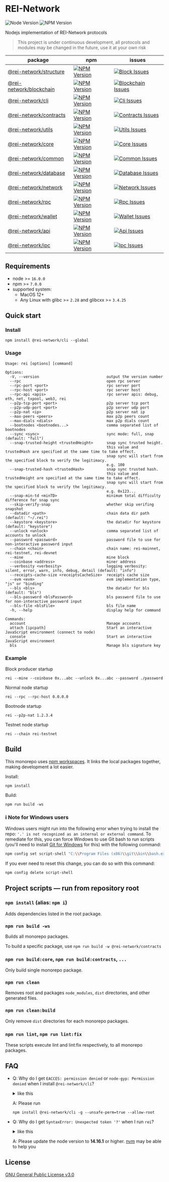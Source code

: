 # REI-Network

![Node Version](https://img.shields.io/badge/node-%e2%89%a5v14.16.1-blue)
![NPM Version](https://img.shields.io/badge/npm-%E2%89%A5v7.0.0-blue)

Nodejs implementation of REI-Network protocols

> This project is under continuous development, all protocols and modules may be changed in the future, use it at your own risk

| package                                       | npm                                                          | issues                                                           |
| --------------------------------------------- | ------------------------------------------------------------ | ---------------------------------------------------------------- |
| [@rei-network/structure][structure-package]   | [![NPM Version][structure-npm-version]][structure-npm-url]   | [![Block Issues][structure-issues]][structure-issues-url]        |
| [@rei-network/blockchain][blockchain-package] | [![NPM Version][blockchain-npm-version]][blockchain-npm-url] | [![Blockchain Issues][blockchain-issues]][blockchain-issues-url] |
| [@rei-network/cli][cli-package]               | [![NPM Version][cli-npm-version]][cli-npm-url]               | [![Cli Issues][cli-issues]][cli-issues-url]                      |
| [@rei-network/contracts][contracts-package]   | [![NPM Version][contracts-npm-version]][contracts-npm-url]   | [![Contracts Issues][contracts-issues]][contracts-issues-url]    |
| [@rei-network/utils][utils-package]           | [![NPM Version][utils-npm-version]][utils-npm-url]           | [![Utils Issues][utils-issues]][utils-issues-url]                |
| [@rei-network/core][core-package]             | [![NPM Version][core-npm-version]][core-npm-url]             | [![Core Issues][core-issues]][core-issues-url]                   |
| [@rei-network/common][common-package]         | [![NPM Version][common-npm-version]][common-npm-url]         | [![Common Issues][common-issues]][common-issues-url]             |
| [@rei-network/database][database-package]     | [![NPM Version][database-npm-version]][database-npm-url]     | [![Database Issues][database-issues]][database-issues-url]       |
| [@rei-network/network][network-package]       | [![NPM Version][network-npm-version]][network-npm-url]       | [![Network Issues][network-issues]][network-issues-url]          |
| [@rei-network/rpc][rpc-package]               | [![NPM Version][rpc-npm-version]][rpc-npm-url]               | [![Rpc Issues][rpc-issues]][rpc-issues-url]                      |
| [@rei-network/wallet][wallet-package]         | [![NPM Version][wallet-npm-version]][wallet-npm-url]         | [![Wallet Issues][wallet-issues]][wallet-issues-url]             |
| [@rei-network/api][api-package]               | [![NPM Version][api-npm-version]][api-npm-url]               | [![Api Issues][api-issues]][api-issues-url]                      |
| [@rei-network/ipc][ipc-package]               | [![NPM Version][ipc-npm-version]][ipc-npm-url]               | [![Ipc Issues][ipc-issues]][ipc-issues-url]                      |

## Requirements

- node >= `16.0.0`
- npm >= `7.0.0`
- supported system:
  - MacOS 12+
  - Any Linux with glibc >= `2.28` and glibcxx >= `3.4.25`

## Quick start

### Install

```
npm install @rei-network/cli --global
```

### Usage

```
Usage: rei [options] [command]

Options:
  -V, --version                              output the version number
  --rpc                                      open rpc server
  --rpc-port <port>                          rpc server port
  --rpc-host <port>                          rpc server host
  --rpc-api <apis>                           rpc server apis: debug, eth, net, txpool, web3, rei
  --p2p-tcp-port <port>                      p2p server tcp port
  --p2p-udp-port <port>                      p2p server udp port
  --p2p-nat <ip>                             p2p server nat ip
  --max-peers <peers>                        max p2p peers count
  --max-dials <dials>                        max p2p dials count
  --bootnodes <bootnodes...>                 comma separated list of bootnodes
  --sync <sync>                              sync mode: full, snap (default: "full")
  --snap-trusted-height <trustedHeight>      snap sync trusted height.
                                             this value and trustedHash are specified at the same time to take effect.
                                             snap sync will start from the specified block to verify the legitimacy.
                                             e.g. 100
  --snap-trusted-hash <trustedHash>          snap sync trusted hash.
                                             this value and trustedHeight are specified at the same time to take effect.
                                             snap sync will start from the specified block to verify the legitimacy.
                                             e.g. 0x123...
  --snap-min-td <minTD>                      minimum total difficulty difference for snap sync
  --skip-verify-snap                         whether skip verifing snapshot
  --datadir <path>                           chain data dir path (default: "~/.rei")
  --keystore <keystore>                      the datadir for keystore (default: "keystore")
  --unlock <unlock>                          comma separated list of accounts to unlock
  --password <password>                      password file to use for non-interactive password input
  --chain <chain>                            chain name: rei-mainnet, rei-testnet, rei-devnet
  --mine                                     mine block
  --coinbase <address>                       miner address
  --verbosity <verbosity>                    logging verbosity: silent, error, warn, info, debug, detail (default: "info")
  --receipts-cache-size <receiptsCacheSize>  receipts cache size
  --evm <evm>                                evm implementation type, "js" or "binding"
  --bls <bls>                                the datadir for bls (default: "bls")
  --bls-password <blsPassword>               bls password file to use for non-interactive password input
  --bls-file <blsFile>                       bls file name
  -h, --help                                 display help for command

Commands:
  account                                    Manage accounts
  attach [ipcpath]                           Start an interactive JavaScript environment (connect to node)
  console                                    Start an interactive JavaScript environment
  bls                                        Manage bls signature key
```

### Example

Block producer startup

```
rei --mine --coinbase 0x...abc --unlock 0x...abc --password ./password
```

Normal node startup

```
rei --rpc --rpc-host 0.0.0.0
```

Bootnode startup

```
rei --p2p-nat 1.2.3.4
```

Testnet node startup

```
rei --chain rei-testnet
```

## Build

This monorepo uses [npm workspaces](https://docs.npmjs.com/cli/v7/using-npm/workspaces). It links the local packages together, making development a lot easier.

Install:

```
npm install
```

Build:

```
npm run build -ws
```

### ℹ️ Note for Windows users

Windows users might run into the following error when trying to install the repo: `'.' is not recognized as an internal or external command`. To remediate for this, you can force Windows to use Git bash to run scripts (you'll need to install [Git for Windows](https://git-scm.com/download/win) for this) with the following command:

```sh
npm config set script-shell "C:\\Program Files (x86)\\git\\bin\\bash.exe"
```

If you ever need to reset this change, you can do so with this command:

```sh
npm config delete script-shell
```

## Project scripts — run from repository root

### `npm install` (alias: `npm i`)

Adds dependencies listed in the root package.

### `npm run build -ws`

Builds all monorepo packages.

To build a specific package, use `npm run build -w @rei-network/contracts`

### `npm run build:core`, `npm run build:contracts`, `...`

Only build single monorepo package.

### `npm run clean`

Removes root and packages `node_modules`, `dist` directories, and other generated files.

### `npm run clean:build`

Only remove `dist` directories for each monorepo packages.

### `npm run lint`, `npm run lint:fix`

These scripts execute lint and lint:fix respectively, to all monorepo packages.

## FAQ

- Q: Why do I get `EACCES: permission denied` or `node-gyp: Permission denied` when I install `@rei-network/cli`?

  <details><summary> like this </summary>

  ```
  > bigint-buffer@1.1.5 install /xxx/v14.16.1/lib/node_modules/@rei-network/cli/node_modules/bigint-buffer
  > npm run rebuild || echo "Couldn't build bindings. Non-native version used."

  Error: EACCES: permission denied, scandir '/xxx/v14.16.1/lib/node_modules/@rei-network/cli/node_modules/bigint-buffer'

  > bcrypto@5.4.0 install /xxx/v14.16.1/lib/node_modules/@rei-network/cli/node_modules/bcrypto
  > node-gyp rebuild

  sh: 1: node-gyp: Permission denied
  npm ERR! code ELIFECYCLE
  npm ERR! syscall spawn
  npm ERR! file sh
  npm ERR! errno ENOENT
  npm ERR! bcrypto@5.4.0 install: `node-gyp rebuild`
  npm ERR! spawn ENOENT
  npm ERR!
  npm ERR! Failed at the bcrypto@5.4.0 install script.
  npm ERR! This is probably not a problem with npm. There is likely additional logging output above.

  npm ERR! A complete log of this run can be found in:
  npm ERR!     /xxx/.npm/_logs/2021-07-14T02_24_45_172Z-debug.log
  ```

  </details>

  A: Please run

  ```
  npm install @rei-network/cli -g --unsafe-perm=true --allow-root
  ```

- Q: Why do I get `SyntaxError: Unexpected token '?'` when I run `rei`?

  <details><summary> like this </summary>

  ```
  /xxx/v12.20.0/lib/node_modules/@rei-network/cli/node_modules/@gxchain2/discv5/lib/service/addrVotes.js:44
          let best = [tiebreakerStr, this.tallies[tiebreakerStr] ?? 0];
                                                                  ^

  SyntaxError: Unexpected token '?'
      at wrapSafe (internal/modules/cjs/loader.js:915:16)
      at Module._compile (internal/modules/cjs/loader.js:963:27)
      at Object.Module._extensions..js (internal/modules/cjs/loader.js:1027:10)
      at Module.load (internal/modules/cjs/loader.js:863:32)
      at Function.Module._load (internal/modules/cjs/loader.js:708:14)
      at Module.require (internal/modules/cjs/loader.js:887:19)
      at require (internal/modules/cjs/helpers.js:74:18)
      at Object.<anonymous> (/xxx/v12.20.0/lib/node_modules/@rei-network/cli/node_modules/@gxchain2/discv5/lib/service/service.js:18:21)
      at Module._compile (internal/modules/cjs/loader.js:999:30)
      at Object.Module._extensions..js (internal/modules/cjs/loader.js:1027:10)
  ```

  </details>

  A: Please update the node version to **14.16.1** or higher. [nvm](https://github.com/nvm-sh/nvm) may be able to help you

## License

[GNU General Public License v3.0](https://www.gnu.org/licenses/gpl-3.0.en.html)

[api-package]: ./packages/api
[api-npm-version]: https://img.shields.io/npm/v/@rei-network/api
[api-npm-url]: https://www.npmjs.org/package/@rei-network/api
[api-issues]: https://img.shields.io/github/issues/REI-Network/rei/package:%20api?label=issues
[api-issues-url]: https://github.com/REI-Network/rei/issues?q=is%3Aopen+is%3Aissue+label%3A"package%3A+api"
[structure-package]: ./packages/structure
[structure-npm-version]: https://img.shields.io/npm/v/@rei-network/structure
[structure-npm-url]: https://www.npmjs.org/package/@rei-network/structure
[structure-issues]: https://img.shields.io/github/issues/REI-Network/rei/package:%20structure?label=issues
[structure-issues-url]: https://github.com/REI-Network/rei/issues?q=is%3Aopen+is%3Aissue+label%3A"package%3A+structure"
[blockchain-package]: ./packages/blockchain
[blockchain-npm-version]: https://img.shields.io/npm/v/@rei-network/blockchain
[blockchain-npm-url]: https://www.npmjs.org/package/@rei-network/blockchain
[blockchain-issues]: https://img.shields.io/github/issues/REI-Network/rei/package:%20blockchain?label=issues
[blockchain-issues-url]: https://github.com/REI-Network/rei/issues?q=is%3Aopen+is%3Aissue+label%3A"package%3A+blockchain"
[cli-package]: ./packages/cli
[cli-npm-version]: https://img.shields.io/npm/v/@rei-network/cli
[cli-npm-url]: https://www.npmjs.org/package/@rei-network/cli
[cli-issues]: https://img.shields.io/github/issues/REI-Network/rei/package:%20cli?label=issues
[cli-issues-url]: https://github.com/REI-Network/rei/issues?q=is%3Aopen+is%3Aissue+label%3A"package%3A+cli"
[contracts-package]: ./packages/contracts
[contracts-npm-version]: https://img.shields.io/npm/v/@rei-network/contracts
[contracts-npm-url]: https://www.npmjs.org/package/@rei-network/contracts
[contracts-issues]: https://img.shields.io/github/issues/REI-Network/rei/package:%20contracts?label=issues
[contracts-issues-url]: https://github.com/REI-Network/rei/issues?q=is%3Aopen+is%3Aissue+label%3A"package%3A+contracts"
[utils-package]: ./packages/utils
[utils-npm-version]: https://img.shields.io/npm/v/@rei-network/utils
[utils-npm-url]: https://www.npmjs.org/package/@rei-network/utils
[utils-issues]: https://img.shields.io/github/issues/REI-Network/rei/package:%20utils?label=issues
[utils-issues-url]: https://github.com/REI-Network/rei/issues?q=is%3Aopen+is%3Aissue+label%3A"package%3A+utils"
[core-package]: ./packages/core
[core-npm-version]: https://img.shields.io/npm/v/@rei-network/core
[core-npm-url]: https://www.npmjs.org/package/@rei-network/core
[core-issues]: https://img.shields.io/github/issues/REI-Network/rei/package:%20core?label=issues
[core-issues-url]: https://github.com/REI-Network/rei/issues?q=is%3Aopen+is%3Aissue+label%3A"package%3A+core"
[common-package]: ./packages/common
[common-npm-version]: https://img.shields.io/npm/v/@rei-network/common
[common-npm-url]: https://www.npmjs.org/package/@rei-network/common
[common-issues]: https://img.shields.io/github/issues/REI-Network/rei/package:%20common?label=issues
[common-issues-url]: https://github.com/REI-Network/rei/issues?q=is%3Aopen+is%3Aissue+label%3A"package%3A+common"
[database-package]: ./packages/database
[database-npm-version]: https://img.shields.io/npm/v/@rei-network/database
[database-npm-url]: https://www.npmjs.org/package/@rei-network/database
[database-issues]: https://img.shields.io/github/issues/REI-Network/rei/package:%20database?label=issues
[database-issues-url]: https://github.com/REI-Network/rei/issues?q=is%3Aopen+is%3Aissue+label%3A"package%3A+database"
[network-package]: ./packages/network
[network-npm-version]: https://img.shields.io/npm/v/@rei-network/network
[network-npm-url]: https://www.npmjs.org/package/@rei-network/network
[network-issues]: https://img.shields.io/github/issues/REI-Network/rei/package:%20network?label=issues
[network-issues-url]: https://github.com/REI-Network/rei/issues?q=is%3Aopen+is%3Aissue+label%3A"package%3A+network"
[rpc-package]: ./packages/rpc
[rpc-npm-version]: https://img.shields.io/npm/v/@rei-network/rpc
[rpc-npm-url]: https://www.npmjs.org/package/@rei-network/rpc
[rpc-issues]: https://img.shields.io/github/issues/REI-Network/rei/package:%20rpc?label=issues
[rpc-issues-url]: https://github.com/REI-Network/rei/issues?q=is%3Aopen+is%3Aissue+label%3A"package%3A+rpc"
[wallet-package]: ./packages/wallet
[wallet-npm-version]: https://img.shields.io/npm/v/@rei-network/wallet
[wallet-npm-url]: https://www.npmjs.org/package/@rei-network/wallet
[wallet-issues]: https://img.shields.io/github/issues/REI-Network/rei/package:%20wallet?label=issues
[wallet-issues-url]: https://github.com/REI-Network/rei/issues?q=is%3Aopen+is%3Aissue+label%3A"package%3A+wallet"
[ipc-package]: ./packages/ipc
[ipc-npm-version]: https://img.shields.io/npm/v/@rei-network/ipc
[ipc-npm-url]: https://www.npmjs.org/package/@rei-network/ipc
[ipc-issues]: https://img.shields.io/github/issues/REI-Network/rei/package:%20ipc?label=issues
[ipc-issues-url]: https://github.com/REI-Network/rei/issues?q=is%3Aopen+is%3Aissue+label%3A"package%3A+ipc"
